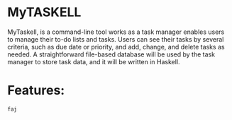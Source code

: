 # MyTASKELL

MyTaskell, is a command-line tool works as a task manager enables users to manage their 
to-do lists and tasks. Users can see their tasks by several criteria, such as due date or priority, and 
add, change, and delete tasks as needed. A straightforward file-based database will be used by the 
task manager to store task data, and it will be written in Haskell.

# Features:
    faj
